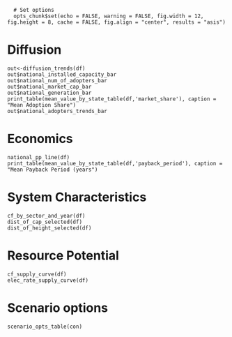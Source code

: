 ```{r options, echo=FALSE}
  # Set options
  opts_chunk$set(echo = FALSE, warning = FALSE, fig.width = 12, fig.height = 8, cache = FALSE, fig.align = "center", results = "asis")
```
# Diffusion
```{r Diffusion}
out<-diffusion_trends(df)
out$national_installed_capacity_bar
out$national_num_of_adopters_bar
out$national_market_cap_bar
out$national_generation_bar
print_table(mean_value_by_state_table(df,'market_share'), caption = "Mean Adoption Share")
out$national_adopters_trends_bar
```

# Economics
```{r Economics}
national_pp_line(df)
print_table(mean_value_by_state_table(df,'payback_period'), caption = "Mean Payback Period (years")
```
# System Characteristics
```{r System_Characteristics}
cf_by_sector_and_year(df)
dist_of_cap_selected(df)
dist_of_height_selected(df)

```
# Resource Potential
``` {r Resource_Potential}
cf_supply_curve(df)
elec_rate_supply_curve(df)
```

# Scenario options
```{r Scenario_Options}
scenario_opts_table(con)
```
